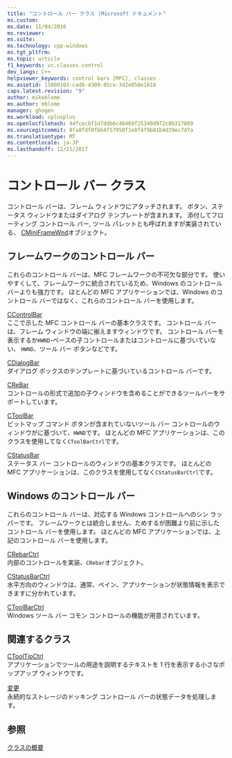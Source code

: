 ```yaml
---
title: "コントロール バー クラス |Microsoft ドキュメント"
ms.custom: 
ms.date: 11/04/2016
ms.reviewer: 
ms.suite: 
ms.technology: cpp-windows
ms.tgt_pltfrm: 
ms.topic: article
f1_keywords: vc.classes.control
dev_langs: C++
helpviewer_keywords: control bars [MFC], classes
ms.assetid: 11009103-cad8-4309-85ce-3d2e858e1818
caps.latest.revision: "9"
author: mikeblome
ms.author: mblome
manager: ghogen
ms.workload: cplusplus
ms.openlocfilehash: 44fcecbf1d7ddb6c46469f25349d972c8b317809
ms.sourcegitcommit: 8fa8fdf0fbb4f57950f1e8f4f9b81b4d39ec7d7a
ms.translationtype: MT
ms.contentlocale: ja-JP
ms.lasthandoff: 12/21/2017
---
```

# <a name="control-bar-classes"></a>コントロール バー クラス
コントロール バーは、フレーム ウィンドウにアタッチされます。 ボタン、ステータス ウィンドウまたはダイアログ テンプレートが含まれます。 添付してフローティング コントロール バー, ツール パレットとも呼ばれますが実装されている、 [CMiniFrameWnd](../mfc/reference/cminiframewnd-class.md)オブジェクト。  
  
## <a name="framework-control-bars"></a>フレームワークのコントロール バー  
 これらのコントロール バーは、MFC フレームワークの不可欠な部分です。 使いやすくして、フレームワークに統合されているため、Windows のコントロール バーよりも強力です。 ほとんどの MFC アプリケーションでは、Windows のコントロール バーではなく、これらのコントロール バーを使用します。  
  
 [CControlBar](../mfc/reference/ccontrolbar-class.md)  
 ここで示した MFC コントロール バーの基本クラスです。 コントロール バーは、フレーム ウィンドウの端に揃えますウィンドウです。 コントロール バーを表示するか`HWND`-ベースの子コントロールまたはコントロールに基づいていない、 `HWND`、ツール バー ボタンなどです。  
  
 [CDialogBar](../mfc/reference/cdialogbar-class.md)  
 ダイアログ ボックスのテンプレートに基づいているコントロール バーです。  
  
 [CReBar](../mfc/reference/crebar-class.md)  
 コントロールの形式で追加の子ウィンドウを含めることができるツールバーをサポートしています。  
  
 [CToolBar](../mfc/reference/ctoolbar-class.md)  
 ビットマップ コマンド ボタンが含まれていないツール バー コントロールのウィンドウがに基づいて、`HWND`です。 ほとんどの MFC アプリケーションは、このクラスを使用してなく`CToolBarCtrl`です。  
  
 [CStatusBar](../mfc/reference/cstatusbar-class.md)  
 ステータス バー コントロールのウィンドウの基本クラスです。 ほとんどの MFC アプリケーションは、このクラスを使用してなく`CStatusBarCtrl`です。  
  
## <a name="windows-control-bars"></a>Windows のコントロール バー  
 これらのコントロール バーは、対応する Windows コントロールへのシン ラッパーです。 フレームワークとは統合しません、ためするが困難より前に示したコントロール バーを使用します。 ほとんどの MFC アプリケーションでは、上記のコントロール バーを使用します。  
  
 [CRebarCtrl](../mfc/reference/crebarctrl-class.md)  
 内部のコントロールを実装、`CRebar`オブジェクト。  
  
 [CStatusBarCtrl](../mfc/reference/cstatusbarctrl-class.md)  
 水平方向のウィンドウは、通常、ペイン、アプリケーションが状態情報を表示できますに分かれています。  
  
 [CToolBarCtrl](../mfc/reference/ctoolbarctrl-class.md)  
 Windows ツール バー コモン コントロールの機能が用意されています。  
  
## <a name="related-classes"></a>関連するクラス  
 [CToolTipCtrl](../mfc/reference/ctooltipctrl-class.md)  
 アプリケーションでツールの用途を説明するテキストを 1 行を表示する小さなポップアップ ウィンドウです。  
  
 [変更](../mfc/reference/cdockstate-class.md)  
 永続的なストレージのドッキング コントロール バーの状態データを処理します。  
  
## <a name="see-also"></a>参照  
 [クラスの概要](../mfc/class-library-overview.md)

